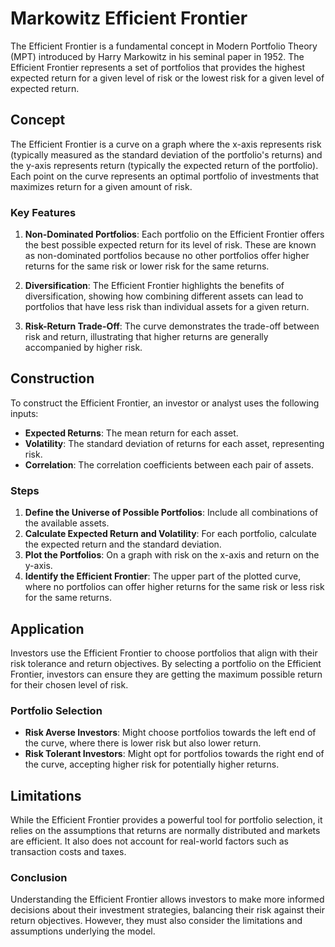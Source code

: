 # Markowitz Efficient Frontier

The Efficient Frontier is a fundamental concept in Modern Portfolio Theory (MPT) introduced by Harry Markowitz in his seminal paper in 1952. The Efficient Frontier represents a set of portfolios that provides the highest expected return for a given level of risk or the lowest risk for a given level of expected return.

## Concept

The Efficient Frontier is a curve on a graph where the x-axis represents risk (typically measured as the standard deviation of the portfolio's returns) and the y-axis represents return (typically the expected return of the portfolio). Each point on the curve represents an optimal portfolio of investments that maximizes return for a given amount of risk.

### Key Features

1. **Non-Dominated Portfolios**: Each portfolio on the Efficient Frontier offers the best possible expected return for its level of risk. These are known as non-dominated portfolios because no other portfolios offer higher returns for the same risk or lower risk for the same returns.

2. **Diversification**: The Efficient Frontier highlights the benefits of diversification, showing how combining different assets can lead to portfolios that have less risk than individual assets for a given return.

3. **Risk-Return Trade-Off**: The curve demonstrates the trade-off between risk and return, illustrating that higher returns are generally accompanied by higher risk.



## Construction

To construct the Efficient Frontier, an investor or analyst uses the following inputs:

- **Expected Returns**: The mean return for each asset.
- **Volatility**: The standard deviation of returns for each asset, representing risk.
- **Correlation**: The correlation coefficients between each pair of assets.

### Steps

1. **Define the Universe of Possible Portfolios**: Include all combinations of the available assets.
2. **Calculate Expected Return and Volatility**: For each portfolio, calculate the expected return and the standard deviation.
3. **Plot the Portfolios**: On a graph with risk on the x-axis and return on the y-axis.
4. **Identify the Efficient Frontier**: The upper part of the plotted curve, where no portfolios can offer higher returns for the same risk or less risk for the same returns.

## Application

Investors use the Efficient Frontier to choose portfolios that align with their risk tolerance and return objectives. By selecting a portfolio on the Efficient Frontier, investors can ensure they are getting the maximum possible return for their chosen level of risk.

### Portfolio Selection

- **Risk Averse Investors**: Might choose portfolios towards the left end of the curve, where there is lower risk but also lower return.
- **Risk Tolerant Investors**: Might opt for portfolios towards the right end of the curve, accepting higher risk for potentially higher returns.

## Limitations

While the Efficient Frontier provides a powerful tool for portfolio selection, it relies on the assumptions that returns are normally distributed and markets are efficient. It also does not account for real-world factors such as transaction costs and taxes.

### Conclusion

Understanding the Efficient Frontier allows investors to make more informed decisions about their investment strategies, balancing their risk against their return objectives. However, they must also consider the limitations and assumptions underlying the model.
